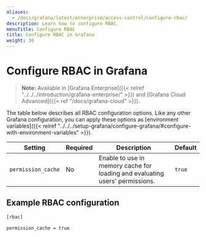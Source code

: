 ```yaml
---
aliases:
  - /docs/grafana/latest/enterprise/access-control/configure-rbac/
description: Learn how to configure RBAC.
menuTitle: Configure RBAC
title: Configure RBAC in Grafana
weight: 30
---
```


# Configure RBAC in Grafana

> **Note:** Available in [Grafana Enterprise]({{< relref "../../../introduction/grafana-enterprise/" >}}) and [Grafana Cloud Advanced]({{< ref "/docs/grafana-cloud" >}}).

The table below describes all RBAC configuration options. Like any other Grafana configuration, you can apply these options as [environment variables]({{< relref "../../../setup-grafana/configure-grafana/#configure-with-environment-variables" >}}).

| Setting            | Required | Description                                                                  | Default |
| ------------------ | -------- | ---------------------------------------------------------------------------- | ------- |
| `permission_cache` | No       | Enable to use in memory cache for loading and evaluating users' permissions. | `true`  |

## Example RBAC configuration

```bash
[rbac]

permission_cache = true
```
